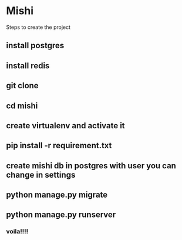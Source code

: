# Mishi

Steps to create the project
## install postgres
## install redis
## git clone
## cd mishi
## create virtualenv and activate it
## pip install -r requirement.txt
## create mishi db in postgres with user you can change in settings
## python manage.py migrate
## python manage.py runserver

### voila!!!!
